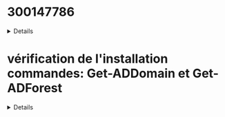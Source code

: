 # 300147786

<details>

```powershell Install-WindowsFeature AD-Domain-Services -IncludeManagementTool
DisplayName                      Name               InstallState
-----------                      ----               ------------
Active Directory Domain Services AD-Domain-Services    Installed
```
</details>

# vérification de l'installation commandes: Get-ADDomain et Get-ADForest
<details>
```powershell


ApplicationPartitions : {DC=DomainDnsZones,DC=DC999999999-00,DC=local, DC=ForestDnsZones,DC=DC999999999-00,DC=local}    CrossForestReferences : {}                                                                                              DomainNamingMaster    : DC300147786.DC999999999-00.local                                                                Domains               : {DC999999999-00.local}                                                                          ForestMode            : Windows2016Forest                                                                               GlobalCatalogs        : {DC300147786.DC999999999-00.local}
Name                  : DC999999999-00.local
PartitionsContainer   : CN=Partitions,CN=Configuration,DC=DC999999999-00,DC=local
RootDomain            : DC999999999-00.local
SchemaMaster          : DC300147786.DC999999999-00.local
Sites                 : {Default-First-Site-Name}
SPNSuffixes           : {}                                                                                              UPNSuffixes           : {} 
```

</details>
